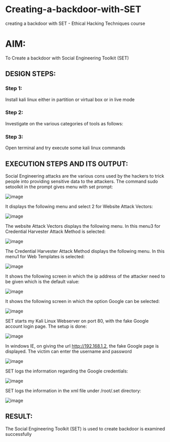 # Creating-a-backdoor-with-SET

creating a backdoor with SET - Ethical Hacking Techniques course

# AIM:

To Create a backdoor with Social Engineering Toolkit (SET)

## DESIGN STEPS:

### Step 1:

Install kali linux either in partition or virtual box or in live mode


### Step 2:

Investigate on the various categories of tools as follows:

### Step 3:

Open terminal and try execute some kali linux commands

## EXECUTION STEPS AND ITS OUTPUT:
Social Engineering attacks are the various cons used by the hackers to trick people into providing sensitive data to the attackers. 
The command sudo setoolkit in the prompt gives menu with set prompt:

![image](https://github.com/Poojithamanohar/creating-a-backdoor-with-SET/assets/119423592/42d3b894-22d7-4853-b7f9-4b7a17ffac5a)

It displays the following menu and select 2 for Website Attack Vectors:

![image](https://github.com/Poojithamanohar/creating-a-backdoor-with-SET/assets/119423592/73ba84a8-fb45-4a65-b820-ea45614b88e4)

The website Attack Vectors displays the following menu. In this menu3 for Credential Harvester Attack Method is selected:

![image](https://github.com/Poojithamanohar/creating-a-backdoor-with-SET/assets/119423592/36d4848f-87c7-4902-9e24-753cceb3c2d5)

The Credential Harvester Attack Method displays the following menu. In this menu1 for Web Templates is selected:

![image](https://github.com/Poojithamanohar/creating-a-backdoor-with-SET/assets/119423592/8eb88607-f756-4537-a38d-ed95009aee46)

It shows the following screen in which the ip address of the attacker need to be given which is the default value:

![image](https://github.com/Poojithamanohar/creating-a-backdoor-with-SET/assets/119423592/75b5cc32-fdd9-4f35-b8d4-e9e775d0b270)

It shows the following screen in which the option Google can be selected:

![image](https://github.com/Poojithamanohar/creating-a-backdoor-with-SET/assets/119423592/5082ef0c-bf90-4edb-905b-ef23e0d0b553)

SET starts my Kali Linux Webserver on port 80, with the fake Google account login page. The setup is done:

![image](https://github.com/Poojithamanohar/creating-a-backdoor-with-SET/assets/119423592/b0a51363-c3f4-4d6b-8f3c-21a184b2754b)

In windows IE, on giving the url http://192.168.1.2, the fake Google page is displayed. The victim can enter the username and password

![image](https://github.com/Poojithamanohar/creating-a-backdoor-with-SET/assets/119423592/b2cceb60-e2e7-4731-8c05-b95ee1c256d8)

SET logs the information regarding the Google credentials:

![image](https://github.com/Poojithamanohar/creating-a-backdoor-with-SET/assets/119423592/53a38d5b-fc37-47ad-93c4-ec96b48aab70)

SET logs the information in the xml file under /root/.set directory:

![image](https://github.com/Poojithamanohar/creating-a-backdoor-with-SET/assets/119423592/974ca92b-d0f2-4091-b443-2cc4b40b63b7)

## RESULT:
The Social Engineering Toolkit (SET) is used to create backdoor is  examined successfully
